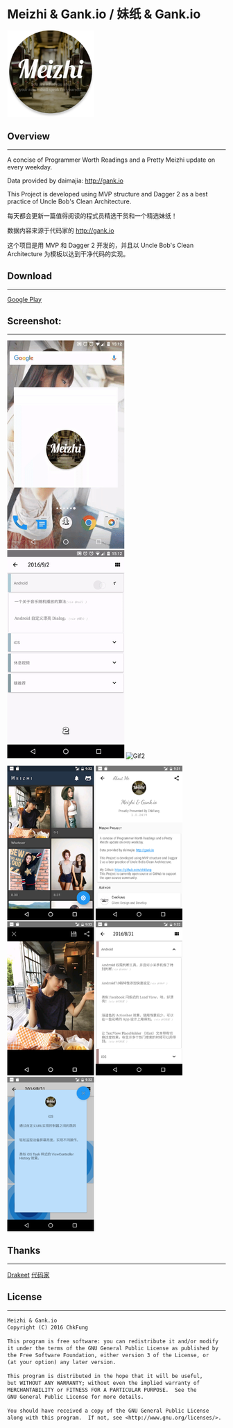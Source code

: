 # Meizhi & Gank.io / 妹纸 & Gank.io


<img src="Screenshot/ic_web_hi_res_144.png" width=200/>


## Overview
---
A concise of Programmer Worth Readings and a Pretty Meizhi update on every weekday.

Data provided by daimajia: http://gank.io 

This Project is developed using MVP structure and Dagger 2 as a best practice of Uncle Bob's Clean Architecture.


每天都会更新一篇值得阅读的程式员精选干货和一个精选妹纸！

数据内容来源于代码家的 http://gank.io

这个项目是用 MVP 和 Dagger 2 开发的，并且以 Uncle Bob's Clean Architecture 为模板以达到干净代码的实现。


## Download
---
[Google Play](https://play.google.com/store/apps/details?id=me.chkfung.meizhigankio)

## Screenshot:
---
![Gif1](Screenshot/1.gif)
![Gif2](Screenshot/2.gif)
![Gif2](Screenshot/3.gif)

<img src="Screenshot/1.png" width=200/>
<img src="Screenshot/2.png" width=200/>
<img src="Screenshot/3.png" width=200/>
<img src="Screenshot/4.png" width=200/>
<img src="Screenshot/5.png" width=200/>



## Thanks
---
[Drakeet](https://github.com/drakeet)
[代码家](https://github.com/daimajia)

## License
---
```
Meizhi & Gank.io
Copyright (C) 2016 ChkFung

This program is free software: you can redistribute it and/or modify
it under the terms of the GNU General Public License as published by
the Free Software Foundation, either version 3 of the License, or
(at your option) any later version.

This program is distributed in the hope that it will be useful,
but WITHOUT ANY WARRANTY; without even the implied warranty of
MERCHANTABILITY or FITNESS FOR A PARTICULAR PURPOSE.  See the
GNU General Public License for more details.

You should have received a copy of the GNU General Public License
along with this program.  If not, see <http://www.gnu.org/licenses/>.
```
